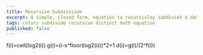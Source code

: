 ```yaml
---
title: Recursive Subdivision
excerpt: A simple, closed form, equation to recursivley subdivide a domain
tags: colors subdivide recursive distinct math equation
published: false
---
```


f(i)=ceil(log2(i))
g(i)=(i-s^floor(log2(i)))*2+1
d(i)=g(i)/(2^f(i))
